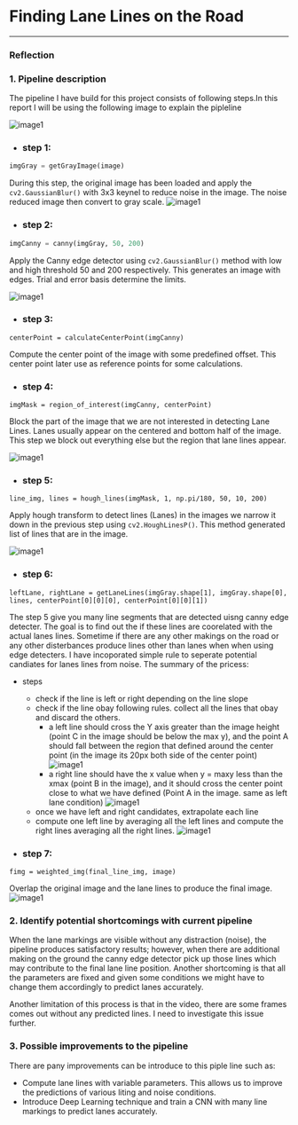 # **Finding Lane Lines on the Road** 

---

### Reflection

### 1. Pipeline description

The pipeline I have build for this project consists of following steps.In this report I will be using the following image to explain the pipleline 

![image1](writeup_images/original.png "original")

- ### step 1: 
```python
imgGray = getGrayImage(image)
```

During this step, the original image has been loaded and apply the ```cv2.GaussianBlur()``` with 3x3 keynel to reduce noise in the image. The noise reduced image then convert to gray scale.
![image1](writeup_images/gray.png "Grayscale")

- ### step 2:
```python
imgCanny = canny(imgGray, 50, 200)
```
Apply the Canny edge detector using ```cv2.GaussianBlur()``` method with low and high threshold 50 and 200 respectively. This generates an image with edges. Trial and error basis determine the limits.

![image1](writeup_images/canny.png "Canny Edge")

- ### step 3:
```
centerPoint = calculateCenterPoint(imgCanny)
```

Compute the center point of the image with some predefined offset. This center point later use as reference points for some calculations. 

- ### step 4:
```
imgMask = region_of_interest(imgCanny, centerPoint)
```

Block the part of the image that we are not interested in detecting Lane Lines. Lanes usually appear on the centered and bottom half of the image. This step we block out everything else but the region that lane lines appear.

![image1](writeup_images/ir.jpg "Region of interest")

- ### step 5:
```
line_img, lines = hough_lines(imgMask, 1, np.pi/180, 50, 10, 200)
```

Apply hough transform to detect lines (Lanes) in the images we narrow it down in the previous step using ```cv2.HoughLinesP()```. This method generated list of lines that are in the image.

![image1](writeup_images/lines.png "Lines")


- ### step 6:
```
leftLane, rightLane = getLaneLines(imgGray.shape[1], imgGray.shape[0], lines, centerPoint[0][0][0], centerPoint[0][0][1])
```
The step 5 give you many line segments that are detected uisng canny edge detecter. The goal is to find out the if these lines are coorelated with the actual lanes lines. Sometime if there are any other makings on the road or any other disterbances produce lines other than lanes when when using edge detecters. I have incoporated simple rule to seperate potential candiates for lanes lines from noise. The summary of the pricess:

- steps
    + check if the line is left or right depending on the line slope
    + check if the line obay following rules. collect all the lines that obay and discard the others. 
        * a left line should cross the Y axis greater than the image height (point C in the image should be below the max y), and the point A should fall between the region that defined around the center point (in the image its 20px both side of the center point)
        ![image1](writeup_images/linecross.jpg "line cross left")
        * a right line should have the x value when y = maxy less than the xmax (point B in the image), and it should cross the center point close to what we have defined (Point A in the image. same as left lane condition)
        ![image1](writeup_images/rightlane.jpg "line cross right")
    + once we have left and right candidates, extrapolate each line
    + compute one left line by averaging all the left lines and compute the right lines averaging all the right lines. 
    ![image1](writeup_images/avg.png "average lines")

- ### step 7: 
```
fimg = weighted_img(final_line_img, image)
```

Overlap the original image and the lane lines to produce the final image.
![image1](writeup_images/final.png "final image")


### 2. Identify potential shortcomings with current pipeline

When the lane markings are visible without any distraction (noise), the pipeline produces satisfactory results; however, when there are additional making on the ground the canny edge detector pick up those lines which may contribute to the final lane line position. Another shortcoming is that all the parameters are fixed and given some conditions we might have to change them accordingly to predict lanes accurately.

Another limitation of this process is that in the video, there are some frames comes out without any predicted lines. I need to investigate this issue further. 

### 3. Possible improvements to the pipeline

There are pany improvements can be introduce to this piple line such as:
 - Compute lane lines with variable parameters. This allows us to improve the predictions of various liting and noise conditions.
 - Introduce Deep Learning technique and train a CNN with many line markings to predict lanes accurately. 
 
